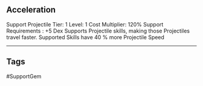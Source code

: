 ## Acceleration
Support
Projectile
Tier: 1
Level: 1
Cost Multiplier: 120%
Support Requirements : +5 Dex
Supports Projectile skills, making those Projectiles travel faster.
Supported Skills have 40 % more Projectile Speed

---
## Tags
#SupportGem

